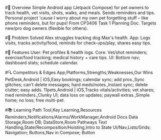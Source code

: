 #🚀 Overview
Simple Android app (Jetpack Compose) for pet owners to track health, vet visits, shots, walks, and meals. Sends reminders and tips. Personal project 'cause I worry about my own pet forgetting stuff – like phone reminders, but for pups!
From CP3406 Task 1 Planning Doc. Targets new/pro dog owners (flexible for others).

#🐶 Problem Solved
Alex struggles tracking dog Max's health. App: Logs visits, tracks activity/food, reminds for check-ups/play, shares easy tips.

#📱 Features
User: Pet profiles & health logs.
Core: Vet/shot reminders; exercise/food tracking; medical history + care tips.
UI: Bottom nav; dashboard stats; schedule calendar.

#🔍 Competitors & Edges
App,Platforms,Strengths,Weaknesses,Our Wins
PetDesk,Android | iOS,Easy bookings; calendar sync; add pros.,Sync glitches; can't delete messages; hard meds/notes.,Instant sync; delete clutter; easy adds.
11pets,Android | iOS,Tracks vitals/activities; vet shares; med reminders.,Clunky UI; data loss on updates; paywall extras.,Simple home; no loss; free multi-pet.

#📚 Learning Path
Tool,Key Learning,Resources
Reminders,Notifications/Alarms/WorkManager,Android Docs
Data Storage,Room DB; DataStore,Room Pathways
Text Handling,State/Recomposition/Hoisting,Intro to State
UI/Nav,Lists/Grids; Navigation; Buttons,Nav in Compose; Button
